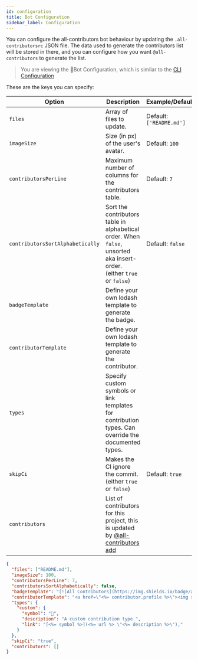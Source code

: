 ```yaml
---
id: configuration
title: Bot Configuration
sidebar_label: Configuration
---
```


You can configure the all-contributors bot behaviour by updating the `.all-contributorsrc` JSON file.
The data used to generate the contributors list will be stored in there, and you
can configure how you want `@all-contributors` to generate the list.

> You are viewing the 🤖Bot Configuration, which is similar to the [CLI Configuration](../cli/configuration)

These are the keys you can specify:

| Option                           | Description                                                                                         | Example/Default                                                                                             |
| -------------------------------- | --------------------------------------------------------------------------------------------------- | ----------------------------------------------------------------------------------------------------------- |
| `files`                          | Array of files to update.                                                                           | Default: `['README.md']`                                                                                    |
| `imageSize`                      | Size (in px) of the user's avatar.                                                                  | Default: `100`                                                                                              |
| `contributorsPerLine`            | Maximum number of columns for the contributors table.                                               | Default: `7`                                                                                                |
| `contributorsSortAlphabetically` | Sort the contributors table in alphabetical order. When `false`, unsorted aka insert-order. (either `true` or `false`)                       | Default: `false`                                                                                            |
| `badgeTemplate`                  | Define your own lodash template to generate the badge.                                              | |
| `contributorTemplate`            | Define your own lodash template to generate the contributor.                                        | |
| `types`                          | Specify custom symbols or link templates for contribution types. Can override the documented types. | |
| `skipCi`                         | Makes the CI ignore the commit. (either `true` or `false`)                                          | Default: `true` |
| `contributors`                   | List of contributors for this project, this is updated by [@all-contributors add](usage#all-contributors-add) | |

```json
{
  "files": ["README.md"],
  "imageSize": 100,
  "contributorsPerLine": 7,
  "contributorsSortAlphabetically": false,
  "badgeTemplate": "[![All Contributors](https://img.shields.io/badge/all_contributors-<%= contributors.length %>-orange.svg?style=flat-square)](#contributors)",
  "contributorTemplate": "<a href=\"<%= contributor.profile %>\"><img src=\"<%= contributor.avatar_url %>\" width=\"<%= options.imageSize %>px;\" alt=\"\"/><br /><sub><b><%= contributor.name %></b></sub></a>",
  "types": {
    "custom": {
      "symbol": "🔭",
      "description": "A custom contribution type.",
      "link": "[<%= symbol %>](<%= url %> \"<%= description %>\"),"
    }
  },
  "skipCi": "true",
  "contributors": []
}
```
